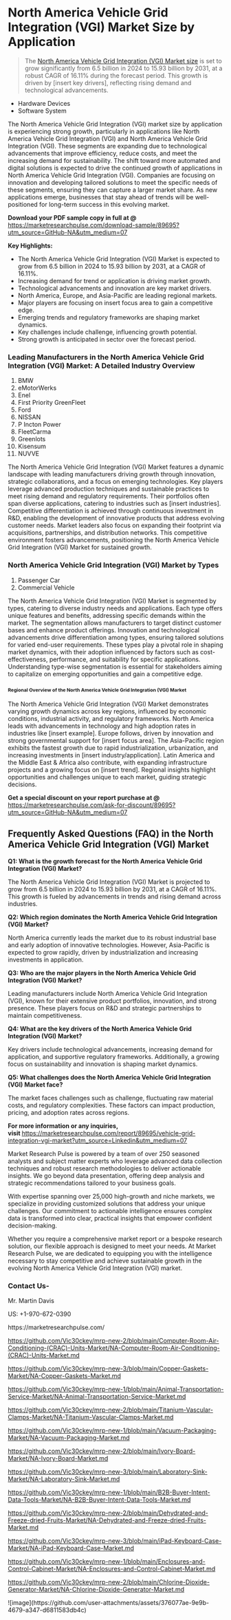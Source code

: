 <h1>North America Vehicle Grid Integration (VGI) Market&nbsp;Size by Application</h1><blockquote><p>The <a href="https://marketresearchpulse.com/download-sample/89695?utm_source=GitHub-NA&amp;utm_medium=07">North America Vehicle Grid Integration (VGI) Market size</a> is set to grow significantly from 6.5 billion in 2024 to 15.93 billion by 2031, at a robust CAGR of 16.11% during the forecast period. This growth is driven by [insert key drivers], reflecting rising demand and technological advancements.</p></blockquote><ul><li>Hardware Devices <li> Software System</li></ul><p>The North America Vehicle Grid Integration (VGI) market size by application is experiencing strong growth, particularly in applications like North America Vehicle Grid Integration (VGI) and North America Vehicle Grid Integration (VGI). These segments are expanding due to technological advancements that improve efficiency, reduce costs, and meet the increasing demand for sustainability. The shift toward more automated and digital solutions is expected to drive the continued growth of applications in North America Vehicle Grid Integration (VGI). Companies are focusing on innovation and developing tailored solutions to meet the specific needs of these segments, ensuring they can capture a larger market share. As new applications emerge, businesses that stay ahead of trends will be well-positioned for long-term success in this evolving market.</p><p><strong>Download your PDF sample copy in full at @ </strong><a href="https://marketresearchpulse.com/download-sample/89695?utm_source=GitHub-NA&amp;utm_medium=07">https://marketresearchpulse.com/download-sample/89695?utm_source=GitHub-NA&amp;utm_medium=07</a></p><p><strong>Key Highlights: </strong></p><ul><li>The North America Vehicle Grid Integration (VGI) Market is expected to grow from 6.5 billion in 2024 to 15.93 billion by 2031, at a CAGR of 16.11%.</li><li>Increasing demand for trend or application is driving market growth.</li><li>Technological advancements and innovation are key market drivers.</li><li>North America, Europe, and Asia-Pacific are leading regional markets.</li><li>Major players are focusing on insert focus area to gain a competitive edge.</li><li>Emerging trends and regulatory frameworks are shaping market dynamics.</li><li>Key challenges include challenge, influencing growth potential.</li><li>Strong growth is anticipated in sector over the forecast period.</li></ul><h3>Leading Manufacturers in the North America Vehicle Grid Integration (VGI) Market: A Detailed Industry Overview</h3><ol><li>BMW</li><li>eMotorWerks</li><li>Enel</li><li>First Priority GreenFleet</li><li>Ford</li><li>NISSAN</li><li>P Incton Power</li><li>FleetCarma</li><li>Greenlots</li><li>Kisensum</li><li>NUVVE</li></ol><div class="flex max-w-full flex-col flex-grow"><div class="min-h-8 text-message flex w-full flex-col items-end gap-2 whitespace-normal break-words [.text-message+&amp;]:mt-5" dir="auto" data-message-author-role="assistant" data-message-id="fd8432e4-4910-450d-b182-61b7bfb0a01f" data-message-model-slug="gpt-4o"><div class="flex w-full flex-col gap-1 empty:hidden first:pt-[3px]"><div class="markdown prose w-full break-words dark:prose-invert light"><p>The North America Vehicle Grid Integration (VGI) Market features a dynamic landscape with leading manufacturers driving growth through innovation, strategic collaborations, and a focus on emerging technologies. Key players leverage advanced production techniques and sustainable practices to meet rising demand and regulatory requirements. Their portfolios often span diverse applications, catering to industries such as [insert industries]. Competitive differentiation is achieved through continuous investment in R&amp;D, enabling the development of innovative products that address evolving customer needs. Market leaders also focus on expanding their footprint via acquisitions, partnerships, and distribution networks. This competitive environment fosters advancements, positioning the North America Vehicle Grid Integration (VGI) Market for sustained growth.</p></div></div></div></div><h3>North America Vehicle Grid Integration (VGI) Market by Types</h3><ol><li>Passenger Car <li> Commercial Vehicle</li></ol><div class="flex max-w-full flex-col flex-grow"><div class="min-h-8 text-message flex w-full flex-col items-end gap-2 whitespace-normal break-words [.text-message+&amp;]:mt-5" dir="auto" data-message-author-role="assistant" data-message-id="084470be-0bb7-4664-bddf-5156b4f41249" data-message-model-slug="gpt-4o-mini"><div class="flex w-full flex-col gap-1 empty:hidden first:pt-[3px]"><div class="markdown prose w-full break-words dark:prose-invert light"><p>The North America Vehicle Grid Integration (VGI) Market is segmented by types, catering to diverse industry needs and applications. Each type offers unique features and benefits, addressing specific demands within the market. The segmentation allows manufacturers to target distinct customer bases and enhance product offerings. Innovation and technological advancements drive differentiation among types, ensuring tailored solutions for varied end-user requirements. These types play a pivotal role in shaping market dynamics, with their adoption influenced by factors such as cost-effectiveness, performance, and suitability for specific applications. Understanding type-wise segmentation is essential for stakeholders aiming to capitalize on emerging opportunities and gain a competitive edge.</p></div></div></div></div><h3><span style="font-size: 11px;">Regional Overview of the North America Vehicle Grid Integration (VGI) Market</span></h3><div class="flex max-w-full flex-col flex-grow"><div class="min-h-8 text-message flex w-full flex-col items-end gap-2 whitespace-normal break-words [.text-message+&amp;]:mt-5" dir="auto" data-message-author-role="assistant" data-message-id="e9038762-ce64-4e30-91c9-9bd413514231" data-message-model-slug="gpt-4o-mini"><div class="flex w-full flex-col gap-1 empty:hidden first:pt-[3px]"><div class="markdown prose w-full break-words dark:prose-invert light"><p>The North America Vehicle Grid Integration (VGI) Market demonstrates varying growth dynamics across key regions, influenced by economic conditions, industrial activity, and regulatory frameworks. North America leads with advancements in technology and high adoption rates in industries like [insert example]. Europe follows, driven by innovation and strong governmental support for [insert focus area]. The Asia-Pacific region exhibits the fastest growth due to rapid industrialization, urbanization, and increasing investments in [insert industry/application]. Latin America and the Middle East &amp; Africa also contribute, with expanding infrastructure projects and a growing focus on [insert trend]. Regional insights highlight opportunities and challenges unique to each market, guiding strategic decisions.</p></div></div></div></div><p><strong>Get a special discount on your report purchase at @ </strong><a href="https://marketresearchpulse.com/ask-for-discount/89695?utm_source=GitHub-NA&amp;utm_medium=07">https://marketresearchpulse.com/ask-for-discount/89695?utm_source=GitHub-NA&amp;utm_medium=07</a></p><h2>Frequently Asked Questions (FAQ) in the North America Vehicle Grid Integration (VGI) Market</h2><p><strong>Q1: What is the growth forecast for the North America Vehicle Grid Integration (VGI) Market?</strong></p><p>The North America Vehicle Grid Integration (VGI) Market is projected to grow from 6.5 billion in 2024 to 15.93 billion by 2031, at a CAGR of 16.11%. This growth is fueled by advancements in trends and rising demand across industries.</p><p><strong>Q2: Which region dominates the North America Vehicle Grid Integration (VGI) Market?</strong></p><p>North America currently leads the market due to its robust industrial base and early adoption of innovative technologies. However, Asia-Pacific is expected to grow rapidly, driven by industrialization and increasing investments in application.</p><p><strong>Q3: Who are the major players in the North America Vehicle Grid Integration (VGI) Market?</strong></p><p>Leading manufacturers include North America Vehicle Grid Integration (VGI), known for their extensive product portfolios, innovation, and strong presence. These players focus on R&amp;D and strategic partnerships to maintain competitiveness.</p><p><strong>Q4: What are the key drivers of the North America Vehicle Grid Integration (VGI) Market?</strong></p><p>Key drivers include technological advancements, increasing demand for application, and supportive regulatory frameworks. Additionally, a growing focus on sustainability and innovation is shaping market dynamics.</p><p><strong>Q5: What challenges does the North America Vehicle Grid Integration (VGI) Market face?</strong></p><p>The market faces challenges such as challenge, fluctuating raw material costs, and regulatory complexities. These factors can impact production, pricing, and adoption rates across regions.</p><p><strong>For more information or any inquiries, visit&nbsp;</strong><a href="https://marketresearchpulse.com/report/89695/vehicle-grid-integration-vgi-market?utm_source=Linkedin&utm_medium=07">https://marketresearchpulse.com/report/89695/vehicle-grid-integration-vgi-market?utm_source=Linkedin&utm_medium=07</a></p><p>Market Research Pulse is powered by a team of over 250 seasoned analysts and subject matter experts who leverage advanced data collection techniques and robust research methodologies to deliver actionable insights. We go beyond data presentation, offering deep analysis and strategic recommendations tailored to your business goals.</p><p>With expertise spanning over 25,000 high-growth and niche markets, we specialize in providing customized solutions that address your unique challenges. Our commitment to actionable intelligence ensures complex data is transformed into clear, practical insights that empower confident decision-making.</p><p>Whether you require a comprehensive market report or a bespoke research solution, our flexible approach is designed to meet your needs. At Market Research Pulse, we are dedicated to equipping you with the intelligence necessary to stay competitive and achieve sustainable growth in the evolving North America Vehicle Grid Integration (VGI) market.</p><h3><strong>Contact Us-</strong></h3><p>Mr. Martin Davis</p><p>US: +1-970-672-0390</p><p>https://marketresearchpulse.com/</p><p><a href="https://github.com/Vic30ckey/mrp-new-2/blob/main/Computer-Room-Air-Conditioning-(CRAC)-Units-Market/NA-Computer-Room-Air-Conditioning-(CRAC)-Units-Market.md">https://github.com/Vic30ckey/mrp-new-2/blob/main/Computer-Room-Air-Conditioning-(CRAC)-Units-Market/NA-Computer-Room-Air-Conditioning-(CRAC)-Units-Market.md</a></p><p><a href="https://github.com/Vic30ckey/mrp-new-3/blob/main/Copper-Gaskets-Market/NA-Copper-Gaskets-Market.md">https://github.com/Vic30ckey/mrp-new-3/blob/main/Copper-Gaskets-Market/NA-Copper-Gaskets-Market.md</a></p><p><a href="https://github.com/Vic30ckey/mrp-new-1/blob/main/Animal-Transportation-Service-Market/NA-Animal-Transportation-Service-Market.md">https://github.com/Vic30ckey/mrp-new-1/blob/main/Animal-Transportation-Service-Market/NA-Animal-Transportation-Service-Market.md</a></p><p><a href="https://github.com/Vic30ckey/mrp-new-2/blob/main/Titanium-Vascular-Clamps-Market/NA-Titanium-Vascular-Clamps-Market.md">https://github.com/Vic30ckey/mrp-new-2/blob/main/Titanium-Vascular-Clamps-Market/NA-Titanium-Vascular-Clamps-Market.md</a></p><p><a href="https://github.com/Vic30ckey/mrp-new-1/blob/main/Vacuum-Packaging-Market/NA-Vacuum-Packaging-Market.md">https://github.com/Vic30ckey/mrp-new-1/blob/main/Vacuum-Packaging-Market/NA-Vacuum-Packaging-Market.md</a></p><p><a href="https://github.com/Vic30ckey/mrp-new-2/blob/main/Ivory-Board-Market/NA-Ivory-Board-Market.md">https://github.com/Vic30ckey/mrp-new-2/blob/main/Ivory-Board-Market/NA-Ivory-Board-Market.md</a></p><p><a href="https://github.com/Vic30ckey/mrp-new-3/blob/main/Laboratory-Sink-Market/NA-Laboratory-Sink-Market.md">https://github.com/Vic30ckey/mrp-new-3/blob/main/Laboratory-Sink-Market/NA-Laboratory-Sink-Market.md</a></p><p><a href="https://github.com/Vic30ckey/mrp-new-1/blob/main/B2B-Buyer-Intent-Data-Tools-Market/NA-B2B-Buyer-Intent-Data-Tools-Market.md">https://github.com/Vic30ckey/mrp-new-1/blob/main/B2B-Buyer-Intent-Data-Tools-Market/NA-B2B-Buyer-Intent-Data-Tools-Market.md</a></p><p><a href="https://github.com/Vic30ckey/mrp-new-2/blob/main/Dehydrated-and-Freeze-dried-Fruits-Market/NA-Dehydrated-and-Freeze-dried-Fruits-Market.md">https://github.com/Vic30ckey/mrp-new-2/blob/main/Dehydrated-and-Freeze-dried-Fruits-Market/NA-Dehydrated-and-Freeze-dried-Fruits-Market.md</a></p><p><a href="https://github.com/Vic30ckey/mrp-new-3/blob/main/iPad-Keyboard-Case-Market/NA-iPad-Keyboard-Case-Market.md">https://github.com/Vic30ckey/mrp-new-3/blob/main/iPad-Keyboard-Case-Market/NA-iPad-Keyboard-Case-Market.md</a></p><p><a href="https://github.com/Vic30ckey/mrp-new-1/blob/main/Enclosures-and-Control-Cabinet-Market/NA-Enclosures-and-Control-Cabinet-Market.md">https://github.com/Vic30ckey/mrp-new-1/blob/main/Enclosures-and-Control-Cabinet-Market/NA-Enclosures-and-Control-Cabinet-Market.md</a></p><p><a href="https://github.com/Vic30ckey/mrp-new-2/blob/main/Chlorine-Dioxide-Generator-Market/NA-Chlorine-Dioxide-Generator-Market.md">https://github.com/Vic30ckey/mrp-new-2/blob/main/Chlorine-Dioxide-Generator-Market/NA-Chlorine-Dioxide-Generator-Market.md</a></p>
![image](https://github.com/user-attachments/assets/376077ae-9e9b-4679-a347-d6811583db4c)

